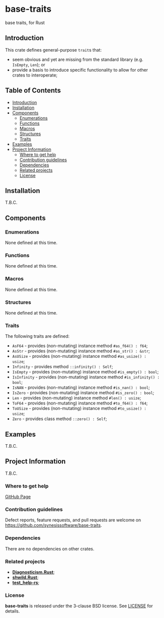 # base-traits <!-- omit in toc -->

base traits, for Rust


## Introduction

This crate defines general-purpose `trait`s that:
* seem obvious and yet are missing from the standard library (e.g. `IsEmpty`, `Len`); or
* provide a basis to introduce specific functionality to allow for other crates to interoperate;


## Table of Contents <!-- omit in toc -->

- [Introduction](#introduction)
- [Installation](#installation)
- [Components](#components)
	- [Enumerations](#enumerations)
	- [Functions](#functions)
	- [Macros](#macros)
	- [Structures](#structures)
	- [Traits](#traits)
- [Examples](#examples)
- [Project Information](#project-information)
	- [Where to get help](#where-to-get-help)
	- [Contribution guidelines](#contribution-guidelines)
	- [Dependencies](#dependencies)
	- [Related projects](#related-projects)
	- [License](#license)


## Installation

T.B.C.


## Components

### Enumerations

None defined at this time.


### Functions

None defined at this time.


### Macros

None defined at this time.


### Structures

None defined at this time.


### Traits

The following traits are defined:

* `AsF64` - provides (non-mutating) instance method `#as_f64() : f64`;
* `AsStr` - provides (non-mutating) instance method `#as_str() : &str`;
* `AsUSize` - provides (non-mutating) instance method `#as_usize() : usize`;
* `Infinity` - provides method `::infinity() : Self`;
* `IsEmpty` - provides (non-mutating) instance method `#is_empty() : bool`;
* `IsInfinity` - provides (non-mutating) instance method `#is_infinity() : bool`;
* `IsNAN` - provides (non-mutating) instance method `#is_nan() : bool`;
* `IsZero` - provides (non-mutating) instance method `#is_zero() : bool`;
* `Len` - provides (non-mutating) instance method `#len() : usize`;
* `ToF64` - provides (non-mutating) instance method `#to_f64() : f64`;
* `ToUSize` - provides (non-mutating) instance method `#to_usize() : usize`;
* `Zero` - provides class method `::zero() : Self`;


## Examples

T.B.C.


## Project Information

T.B.C.


### Where to get help

[GitHub Page](https://github.com/synesissoftware/base-traits "GitHub Page")


### Contribution guidelines

Defect reports, feature requests, and pull requests are welcome on https://github.com/synesissoftware/base-traits.


### Dependencies

There are no dependencies on other crates.


### Related projects

* [**Diagnosticism.Rust**](https://github.com/synesissoftware/Diagnosticism.Rust);
* [**shwild.Rust**](https://github.com/synesissoftware/shwild.Rust);
* [**test_help-rs**](https://github.com/synesissoftware/test_help-rs);


### License

**base-traits** is released under the 3-clause BSD license. See [LICENSE](./LICENSE) for details.


<!-- ########################### end of file ########################### -->

